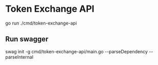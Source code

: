 # Token Exchange API

go run ./cmd/token-exchange-api

## Run swagger

swag init -g cmd/token-exchange-api/main.go --parseDependency --parseInternal
